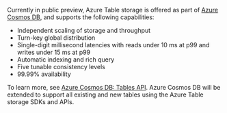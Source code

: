Currently in public preview, Azure Table storage is offered as part of [Azure Cosmos DB](https://aka.ms/cosmosdb), and supports the following capabilities:

- Independent scaling of storage and throughput
- Turn-key global distribution
- Single-digit millisecond latencies with reads under 10 ms at p99 and writes under 15 ms at p99
- Automatic indexing and rich query 
- Five tunable consistency levels
- 99.99% availability 

To learn more, see [Azure Cosmos DB: Tables API](https://aka.ms/premiumtables). Azure Cosmos DB will be extended to support all existing and new tables using the Azure Table storage SDKs and APIs.
